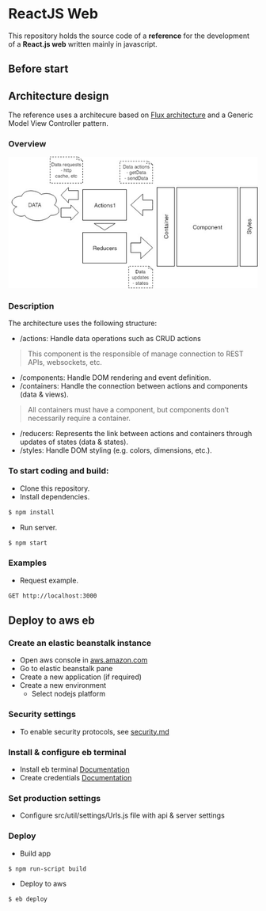 # ReactJS Web

This repository holds the source code of a **reference** for the development of a **React.js web** written mainly in javascript.

## Before start

## Architecture design

The reference uses a architecure based on [Flux architecture](https://facebook.github.io/flux/docs/in-depth-overview.html) and a Generic Model View Controller pattern.

### Overview

![alt architecture](./public/images/architecture.jpg)

### Description

The architecture uses the following structure:

-  /actions: Handle data operations such as CRUD actions
  > This component is the responsible of manage connection to REST APIs, websockets, etc.
-  /components: Handle DOM rendering and event definition.
-  /containers: Handle the connection between actions and components (data & views).
  > All containers must have a component, but components don’t necessarily require a container.
-  /reducers: Represents the link between actions and containers through updates of states (data & states).
-  /styles: Handle DOM styling (e.g. colors, dimensions, etc.).

### To start coding and build:

-  Clone this repository.
-  Install dependencies.
```bash
$ npm install
```

-  Run server.
```bash
$ npm start
```

### Examples

-   Request example. 
```bash
GET http://localhost:3000
```


## Deploy to aws eb

### Create an elastic beanstalk instance

-  Open aws console in [aws.amazon.com](https://aws.amazon.com)
-  Go to elastic beanstalk pane
-  Create a new application (if required)
-  Create a new environment
   - Select nodejs platform  
   
### Security settings

-  To enable security protocols, see [security.md](./bin/security.md)

### Install & configure eb terminal

-  Install eb terminal [Documentation](https://docs.aws.amazon.com/es_es/elasticbeanstalk/latest/dg/eb-cli3-install.html)
-  Create credentials [Documentation](https://docs.aws.amazon.com/es_es/general/latest/gr/managing-aws-access-keys.html)

### Set production settings

-  Configure src/util/settings/Urls.js file with api & server settings

### Deploy

-  Build app
```bash
$ npm run-script build
```
-  Deploy to aws
```bash
$ eb deploy
```
